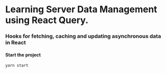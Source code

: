 # Learning Server Data Management using React Query.

### Hooks for fetching, caching and updating asynchronous data in React

#### Start the project

`yarn start`